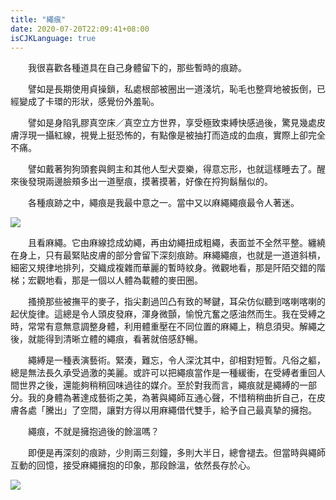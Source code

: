 ```yaml
---
title: "繩痕"
date: 2020-07-20T22:09:41+08:00
isCJKLanguage: true
---
```


　　我很喜歡各種道具在自己身體留下的，那些暫時的痕跡。

　　譬如是長期使用貞操鎖，私處根部被圈出一道淺坑，恥毛也整齊地被扳倒，已經變成了卡環的形狀，感覺份外羞恥。

　　譬如是身陷乳膠真空床／真空立方世界，享受極致束縛快感過後，驚見幾處皮膚浮現一攝紅線，視覺上挺恐怖的，有點像是被抽打而造成的血痕，實際上卻完全不痛。

　　譬如戴著狗狗頭套與飼主和其他人型犬耍樂，得意忘形，也就這樣睡去了。醒來後發現兩邊臉頰多出一道壓痕，摸著摸著，好像在捋狗鬍鬚似的。

　　各種痕跡之中，繩痕是我最中意之一。當中又以麻繩繩痕最令人著迷。

![](https://i.imgur.com/TVKtVuS.jpg)

　　且看麻繩。它由麻線捻成幼繩，再由幼繩扭成粗繩，表面並不全然平整。纏繞在身上，只有最緊貼皮膚的部分會留下深刻痕跡。麻繩繩痕，也就是一道道斜槓，細密又規律地排列，交織成複雜而華麗的暫時紋身。微觀地看，那是阡陌交錯的階梯；宏觀地看，那是一個以人體為載體的麥田圈。

　　搔撓那些被撫平的麥子，指尖劃過凹凸有致的琴鍵，耳朵仿似聽到喀喇喀喇的起伏旋律。這總是令人頭皮發麻，渾身微顫，愉悅亢奮之感油然而生。我在受縛之時，常常有意無意調整身體，利用體重壓在不同位置的麻繩上，稍息須臾。解繩之後，就能得到清晰立體的繩痕，看著就倍感舒暢。

　　繩縛是一種表演藝術。緊湊，難忘，令人深沈其中，卻相對短暫。凡俗之軀，總是無法長久承受過激的美麗。或許可以把繩痕當作是一種緩衝，在受縛者重回人間世界之後，還能夠稍稍回味過往的媒介。至於對我而言，繩痕就是繩縛的一部分。我的身體為著達成藝術之美，為著與繩師互通心聲，不惜稍稍曲折自己，在皮膚各處「騰出」了空間，讓對方得以用麻繩借代雙手，給予自己最真摯的擁抱。

　　繩痕，不就是擁抱過後的餘溫嗎？

　　即便是再深刻的痕跡，少則兩三刻鐘，多則大半日，總會褪去。但當時與繩師互動的回憶，接受麻繩擁抱的印象，那段餘溫，依然長存於心。

![](https://i.imgur.com/FzDuZcY.jpg)
